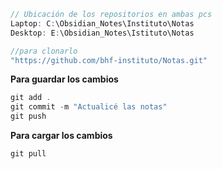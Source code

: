 
```c
// Ubicación de los repositorios en ambas pcs 
Laptop: C:\Obsidian_Notes\Instituto\Notas
Desktop: E:\Obsidian_Notes\Istituto\Notas

//para clonarlo
"https://github.com/bhf-instituto/Notas.git"
```
**Para guardar los cambios**
```c
git add .
git commit -m "Actualicé las notas"
git push
```
**Para cargar los cambios** 
```c
git pull
```
